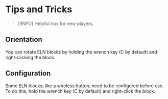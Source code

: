 # Tips and Tricks

> [!INFO]
> Helpful tips for new players.

## Orientation

You can rotate ELN blocks by holding the wrench key (C by default) and right-clicking the block.

## Configuration

Some ELN blocks, like a wireless button, need to be configured before use.
To do this, hold the wrench key (C by default) and right-click the block.
